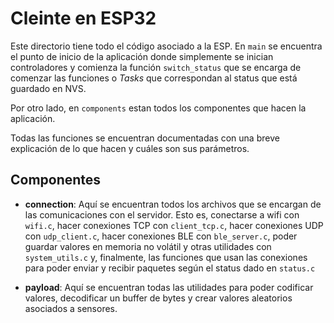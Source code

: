 # Cleinte en ESP32

Este directorio tiene todo el código asociado a la ESP. En `main` se encuentra el punto de inicio de la aplicación donde simplemente
se inician controladores y comienza la función `switch_status` que se encarga de comenzar las funciones o _Tasks_ que correspondan
al status que está guardado en NVS.

Por otro lado, en `components` estan todos los componentes que hacen la aplicación.

Todas las funciones se encuentran documentadas con una breve explicación de lo que hacen y cuáles son sus parámetros.

## Componentes

- **connection**: Aquí se encuentran todos los archivos que se encargan de las comunicaciones con el servidor. Esto es, conectarse a wifi con `wifi.c`, hacer conexiones TCP con `client_tcp.c`, hacer conexiones UDP con `udp_client.c`, hacer conexiones BLE con `ble_server.c`, poder guardar valores en memoria no volátil
  y otras utilidades con `system_utils.c` y, finalmente, las funciones que usan las conexiones para poder enviar y recibir paquetes según el status dado en `status.c`

- **payload**: Aquí se encuentran todas las utilidades para poder codificar valores, decodificar un buffer de bytes y crear valores aleatorios asociados a sensores.
